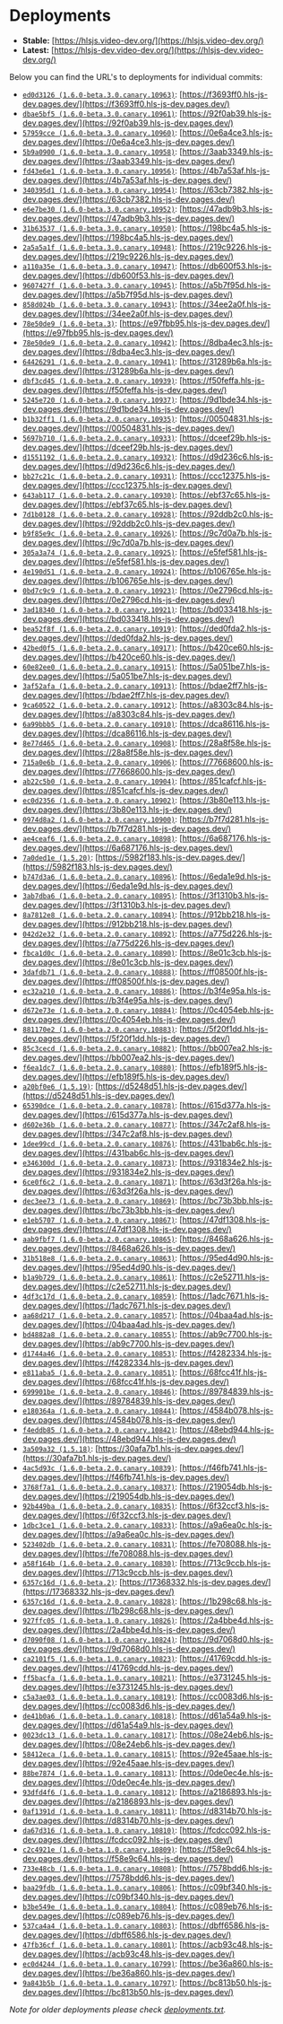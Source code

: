 # Deployments

- **Stable:** [https://hlsjs.video-dev.org/](https://hlsjs.video-dev.org/)
- **Latest:** [https://hlsjs-dev.video-dev.org/](https://hlsjs-dev.video-dev.org/)

Below you can find the URL's to deployments for individual commits:

- [`ed0d3126 (1.6.0-beta.3.0.canary.10963)`](https://github.com/video-dev/hls.js/commit/ed0d3126b28b48c93eb2784a7c6fd1da15a67abe): [https://f3693ff0.hls-js-dev.pages.dev/](https://f3693ff0.hls-js-dev.pages.dev/)
- [`dbae5bf5 (1.6.0-beta.3.0.canary.10961)`](https://github.com/video-dev/hls.js/commit/dbae5bf55b8ca35237bd829b4c3183b2cfc58e6b): [https://92f0ab39.hls-js-dev.pages.dev/](https://92f0ab39.hls-js-dev.pages.dev/)
- [`57959cce (1.6.0-beta.3.0.canary.10960)`](https://github.com/video-dev/hls.js/commit/57959cce64622a11ed271a101cd136ccf893c262): [https://0e6a4ce3.hls-js-dev.pages.dev/](https://0e6a4ce3.hls-js-dev.pages.dev/)
- [`5b9a0900 (1.6.0-beta.3.0.canary.10958)`](https://github.com/video-dev/hls.js/commit/5b9a0900e92ad1b7db49176e6c6762bce6b33404): [https://3aab3349.hls-js-dev.pages.dev/](https://3aab3349.hls-js-dev.pages.dev/)
- [`fd43e6e1 (1.6.0-beta.3.0.canary.10956)`](https://github.com/video-dev/hls.js/commit/fd43e6e1788b107169cf1c89cdea333aad786484): [https://4b7a53af.hls-js-dev.pages.dev/](https://4b7a53af.hls-js-dev.pages.dev/)
- [`340395d1 (1.6.0-beta.3.0.canary.10954)`](https://github.com/video-dev/hls.js/commit/340395d1c18ff12e056f2ee4a70a8b4dbd574248): [https://63cb7382.hls-js-dev.pages.dev/](https://63cb7382.hls-js-dev.pages.dev/)
- [`e6e7be30 (1.6.0-beta.3.0.canary.10952)`](https://github.com/video-dev/hls.js/commit/e6e7be3058ebb3aaeff7cc8dc1e642ff4a0337f7): [https://47adb9b3.hls-js-dev.pages.dev/](https://47adb9b3.hls-js-dev.pages.dev/)
- [`31b63537 (1.6.0-beta.3.0.canary.10950)`](https://github.com/video-dev/hls.js/commit/31b63537f60973066db9e4781cfc5d26d8fb6937): [https://198bc4a5.hls-js-dev.pages.dev/](https://198bc4a5.hls-js-dev.pages.dev/)
- [`2a5a5a1f (1.6.0-beta.3.0.canary.10948)`](https://github.com/video-dev/hls.js/commit/2a5a5a1fee0be7d61ff1a1a6fef0e70b4683c45c): [https://219c9226.hls-js-dev.pages.dev/](https://219c9226.hls-js-dev.pages.dev/)
- [`a110a35e (1.6.0-beta.3.0.canary.10947)`](https://github.com/video-dev/hls.js/commit/a110a35ee8999f5a44baff16320fbfb8bd982e61): [https://db600f53.hls-js-dev.pages.dev/](https://db600f53.hls-js-dev.pages.dev/)
- [`9607427f (1.6.0-beta.3.0.canary.10945)`](https://github.com/video-dev/hls.js/commit/9607427f7223ab017639191ffd0d7a0cf02c3ebf): [https://a5b7f95d.hls-js-dev.pages.dev/](https://a5b7f95d.hls-js-dev.pages.dev/)
- [`858d024b (1.6.0-beta.3.0.canary.10943)`](https://github.com/video-dev/hls.js/commit/858d024b2318f0954e7aa61354e51e5fd722ea72): [https://34ee2a0f.hls-js-dev.pages.dev/](https://34ee2a0f.hls-js-dev.pages.dev/)
- [`78e50de9 (1.6.0-beta.3)`](https://github.com/video-dev/hls.js/commit/78e50de9f8b385864ba93393e7a36f09f7700373): [https://e97fbb95.hls-js-dev.pages.dev/](https://e97fbb95.hls-js-dev.pages.dev/)
- [`78e50de9 (1.6.0-beta.2.0.canary.10942)`](https://github.com/video-dev/hls.js/commit/78e50de9f8b385864ba93393e7a36f09f7700373): [https://8dba4ec3.hls-js-dev.pages.dev/](https://8dba4ec3.hls-js-dev.pages.dev/)
- [`64426291 (1.6.0-beta.2.0.canary.10941)`](https://github.com/video-dev/hls.js/commit/644262914c665fb348e701e04074ead600819880): [https://31289b6a.hls-js-dev.pages.dev/](https://31289b6a.hls-js-dev.pages.dev/)
- [`dbf3cd45 (1.6.0-beta.2.0.canary.10939)`](https://github.com/video-dev/hls.js/commit/dbf3cd454064bacc4598f18f839e128c5d04d7bf): [https://f50feffa.hls-js-dev.pages.dev/](https://f50feffa.hls-js-dev.pages.dev/)
- [`5245e720 (1.6.0-beta.2.0.canary.10937)`](https://github.com/video-dev/hls.js/commit/5245e7209e0dba4c23373b56207791ed4bec7db8): [https://9d1bde34.hls-js-dev.pages.dev/](https://9d1bde34.hls-js-dev.pages.dev/)
- [`b1b32ff1 (1.6.0-beta.2.0.canary.10935)`](https://github.com/video-dev/hls.js/commit/b1b32ff1add7c6d00bdf2b1e5fbeb366fc038fe5): [https://00504831.hls-js-dev.pages.dev/](https://00504831.hls-js-dev.pages.dev/)
- [`5697b710 (1.6.0-beta.2.0.canary.10933)`](https://github.com/video-dev/hls.js/commit/5697b7104dbb7a206b714e89d1f8b4bd6730b0c2): [https://dceef29b.hls-js-dev.pages.dev/](https://dceef29b.hls-js-dev.pages.dev/)
- [`d1551192 (1.6.0-beta.2.0.canary.10932)`](https://github.com/video-dev/hls.js/commit/d15511921c80efb0698697f136acd522e2844c1f): [https://d9d236c6.hls-js-dev.pages.dev/](https://d9d236c6.hls-js-dev.pages.dev/)
- [`bb27c21c (1.6.0-beta.2.0.canary.10931)`](https://github.com/video-dev/hls.js/commit/bb27c21cd2bebb7dcf379390031b038120ff0885): [https://ccc12375.hls-js-dev.pages.dev/](https://ccc12375.hls-js-dev.pages.dev/)
- [`643ab117 (1.6.0-beta.2.0.canary.10930)`](https://github.com/video-dev/hls.js/commit/643ab117323418c5da1f0caa0482968a15207bb0): [https://ebf37c65.hls-js-dev.pages.dev/](https://ebf37c65.hls-js-dev.pages.dev/)
- [`7d1b0128 (1.6.0-beta.2.0.canary.10928)`](https://github.com/video-dev/hls.js/commit/7d1b0128abea831efd2767f3a42e94b5da53557b): [https://92ddb2c0.hls-js-dev.pages.dev/](https://92ddb2c0.hls-js-dev.pages.dev/)
- [`b9f85e9c (1.6.0-beta.2.0.canary.10926)`](https://github.com/video-dev/hls.js/commit/b9f85e9c78210bd4858fb6c84d6f9981fce1b17a): [https://9c7d0a7b.hls-js-dev.pages.dev/](https://9c7d0a7b.hls-js-dev.pages.dev/)
- [`305a3a74 (1.6.0-beta.2.0.canary.10925)`](https://github.com/video-dev/hls.js/commit/305a3a7477463a4d14ea3a08c83e2d864a56373a): [https://e5fef581.hls-js-dev.pages.dev/](https://e5fef581.hls-js-dev.pages.dev/)
- [`4e190d51 (1.6.0-beta.2.0.canary.10924)`](https://github.com/video-dev/hls.js/commit/4e190d5165b2d0006fb1a0bb1d1266d90b168f41): [https://b106765e.hls-js-dev.pages.dev/](https://b106765e.hls-js-dev.pages.dev/)
- [`0bd7c9c9 (1.6.0-beta.2.0.canary.10923)`](https://github.com/video-dev/hls.js/commit/0bd7c9c99c9c737f97be5b0dd97f72c80693ee6a): [https://0e2796cd.hls-js-dev.pages.dev/](https://0e2796cd.hls-js-dev.pages.dev/)
- [`3ad18340 (1.6.0-beta.2.0.canary.10921)`](https://github.com/video-dev/hls.js/commit/3ad183409b9a1e8ee8b98bb78da4b115576ed9b9): [https://bd033418.hls-js-dev.pages.dev/](https://bd033418.hls-js-dev.pages.dev/)
- [`bea52f8f (1.6.0-beta.2.0.canary.10919)`](https://github.com/video-dev/hls.js/commit/bea52f8fdfeeae1cebd8c15ae283e79e84e0ecf9): [https://ded0fda2.hls-js-dev.pages.dev/](https://ded0fda2.hls-js-dev.pages.dev/)
- [`42bed0f5 (1.6.0-beta.2.0.canary.10917)`](https://github.com/video-dev/hls.js/commit/42bed0f5dbf4f6e72bd4427f7d22fe9031689a09): [https://b420ce60.hls-js-dev.pages.dev/](https://b420ce60.hls-js-dev.pages.dev/)
- [`60e82ee0 (1.6.0-beta.2.0.canary.10915)`](https://github.com/video-dev/hls.js/commit/60e82ee05b3fa4ee30249e736fec5cc8260ea6d9): [https://5a051be7.hls-js-dev.pages.dev/](https://5a051be7.hls-js-dev.pages.dev/)
- [`3af52afa (1.6.0-beta.2.0.canary.10913)`](https://github.com/video-dev/hls.js/commit/3af52afaf9df384f60edcf83edff99211f1d50f4): [https://bdae2ff7.hls-js-dev.pages.dev/](https://bdae2ff7.hls-js-dev.pages.dev/)
- [`9ca60522 (1.6.0-beta.2.0.canary.10912)`](https://github.com/video-dev/hls.js/commit/9ca605229bda43a60f48ceb9d16c1f1e0f065b7d): [https://a8303c84.hls-js-dev.pages.dev/](https://a8303c84.hls-js-dev.pages.dev/)
- [`6a99bbb5 (1.6.0-beta.2.0.canary.10910)`](https://github.com/video-dev/hls.js/commit/6a99bbb552dbbaca9107e2ee82823f483208e757): [https://dca86116.hls-js-dev.pages.dev/](https://dca86116.hls-js-dev.pages.dev/)
- [`8e77d465 (1.6.0-beta.2.0.canary.10908)`](https://github.com/video-dev/hls.js/commit/8e77d46506c2d019f556696fc15228f31dfe3b6c): [https://28a8f58e.hls-js-dev.pages.dev/](https://28a8f58e.hls-js-dev.pages.dev/)
- [`715a0e6b (1.6.0-beta.2.0.canary.10906)`](https://github.com/video-dev/hls.js/commit/715a0e6bb7ec18e0a6769700fa8d897ac6b43310): [https://77668600.hls-js-dev.pages.dev/](https://77668600.hls-js-dev.pages.dev/)
- [`ab22c5b0 (1.6.0-beta.2.0.canary.10904)`](https://github.com/video-dev/hls.js/commit/ab22c5b066ff44eeccaef83d07df36f6043a2ce5): [https://851cafcf.hls-js-dev.pages.dev/](https://851cafcf.hls-js-dev.pages.dev/)
- [`ec0d2356 (1.6.0-beta.2.0.canary.10902)`](https://github.com/video-dev/hls.js/commit/ec0d2356e3d3c64dda1468835968fba774038d5c): [https://3b80e113.hls-js-dev.pages.dev/](https://3b80e113.hls-js-dev.pages.dev/)
- [`0974d8a2 (1.6.0-beta.2.0.canary.10900)`](https://github.com/video-dev/hls.js/commit/0974d8a2607804df4f31ce4bceecd04531917b24): [https://b7f7d281.hls-js-dev.pages.dev/](https://b7f7d281.hls-js-dev.pages.dev/)
- [`ae4ceaf6 (1.6.0-beta.2.0.canary.10898)`](https://github.com/video-dev/hls.js/commit/ae4ceaf6a01070c08bece3e9666a1ff81275b63c): [https://6a687176.hls-js-dev.pages.dev/](https://6a687176.hls-js-dev.pages.dev/)
- [`7a0ded1e (1.5.20)`](https://github.com/video-dev/hls.js/commit/7a0ded1e72115ee24a8122a06d5b8ed0eddfb2ed): [https://5982f183.hls-js-dev.pages.dev/](https://5982f183.hls-js-dev.pages.dev/)
- [`b747d3a6 (1.6.0-beta.2.0.canary.10896)`](https://github.com/video-dev/hls.js/commit/b747d3a67c1a91933a983c5ad9e6be9551a4f3d5): [https://6eda1e9d.hls-js-dev.pages.dev/](https://6eda1e9d.hls-js-dev.pages.dev/)
- [`3ab7dba6 (1.6.0-beta.2.0.canary.10895)`](https://github.com/video-dev/hls.js/commit/3ab7dba622d3b38fc44e890f2b1b413f28380b8e): [https://3f1310b3.hls-js-dev.pages.dev/](https://3f1310b3.hls-js-dev.pages.dev/)
- [`8a7812e8 (1.6.0-beta.2.0.canary.10894)`](https://github.com/video-dev/hls.js/commit/8a7812e81acc9ccbf00bd5fa33335a75028d7e72): [https://912bb218.hls-js-dev.pages.dev/](https://912bb218.hls-js-dev.pages.dev/)
- [`042d2e32 (1.6.0-beta.2.0.canary.10892)`](https://github.com/video-dev/hls.js/commit/042d2e32d3194b45b696b6bda44365e9e8e9e738): [https://a775d226.hls-js-dev.pages.dev/](https://a775d226.hls-js-dev.pages.dev/)
- [`fbca1d0c (1.6.0-beta.2.0.canary.10890)`](https://github.com/video-dev/hls.js/commit/fbca1d0c498e3ef5907bc4ea6173324106627cb6): [https://8e01c3cb.hls-js-dev.pages.dev/](https://8e01c3cb.hls-js-dev.pages.dev/)
- [`3dafdb71 (1.6.0-beta.2.0.canary.10888)`](https://github.com/video-dev/hls.js/commit/3dafdb71489625d572e8f44423962c4c9ecdcd1e): [https://ff08500f.hls-js-dev.pages.dev/](https://ff08500f.hls-js-dev.pages.dev/)
- [`ec32a210 (1.6.0-beta.2.0.canary.10886)`](https://github.com/video-dev/hls.js/commit/ec32a210241396590710187a260deb55003f9c72): [https://b3f4e95a.hls-js-dev.pages.dev/](https://b3f4e95a.hls-js-dev.pages.dev/)
- [`d672e73e (1.6.0-beta.2.0.canary.10884)`](https://github.com/video-dev/hls.js/commit/d672e73ef1a2d92a160192b7c5b02e125ef55d04): [https://0c4054eb.hls-js-dev.pages.dev/](https://0c4054eb.hls-js-dev.pages.dev/)
- [`881170e2 (1.6.0-beta.2.0.canary.10883)`](https://github.com/video-dev/hls.js/commit/881170e204741a44e4f93533067bea82c71de322): [https://5f20f1dd.hls-js-dev.pages.dev/](https://5f20f1dd.hls-js-dev.pages.dev/)
- [`85c3cecd (1.6.0-beta.2.0.canary.10882)`](https://github.com/video-dev/hls.js/commit/85c3cecd213ac8a0e26db52ee80ca36bfb2fcd4c): [https://bb007ea2.hls-js-dev.pages.dev/](https://bb007ea2.hls-js-dev.pages.dev/)
- [`f6ea1dc7 (1.6.0-beta.2.0.canary.10880)`](https://github.com/video-dev/hls.js/commit/f6ea1dc7aa0830ae6b061a4234ab072241864179): [https://efb189f5.hls-js-dev.pages.dev/](https://efb189f5.hls-js-dev.pages.dev/)
- [`a20bf0e6 (1.5.19)`](https://github.com/video-dev/hls.js/commit/a20bf0e6a3b5ac97c0b4b5c22d4149fbdd3611d1): [https://d5248d51.hls-js-dev.pages.dev/](https://d5248d51.hls-js-dev.pages.dev/)
- [`65390dce (1.6.0-beta.2.0.canary.10878)`](https://github.com/video-dev/hls.js/commit/65390dce24a8cfb28b7f3dfa8cdb0f65b7947dd7): [https://615d377a.hls-js-dev.pages.dev/](https://615d377a.hls-js-dev.pages.dev/)
- [`d602e36b (1.6.0-beta.2.0.canary.10877)`](https://github.com/video-dev/hls.js/commit/d602e36b25f77d0fd9105945380ba1666a38600d): [https://347c2af8.hls-js-dev.pages.dev/](https://347c2af8.hls-js-dev.pages.dev/)
- [`1dee99cd (1.6.0-beta.2.0.canary.10876)`](https://github.com/video-dev/hls.js/commit/1dee99cdec0fa598eb994935b2630b7d7f1599f9): [https://431bab6c.hls-js-dev.pages.dev/](https://431bab6c.hls-js-dev.pages.dev/)
- [`e346300d (1.6.0-beta.2.0.canary.10873)`](https://github.com/video-dev/hls.js/commit/e346300dc54adc763184204b3b6135c8e860483c): [https://931834e2.hls-js-dev.pages.dev/](https://931834e2.hls-js-dev.pages.dev/)
- [`6ce0f6c2 (1.6.0-beta.2.0.canary.10871)`](https://github.com/video-dev/hls.js/commit/6ce0f6c2c78a9d36c521752e2504a99aed277426): [https://63d3f26a.hls-js-dev.pages.dev/](https://63d3f26a.hls-js-dev.pages.dev/)
- [`dec3ee73 (1.6.0-beta.2.0.canary.10869)`](https://github.com/video-dev/hls.js/commit/dec3ee736c11cab42babe482f2b5ce073d5612dd): [https://bc73b3bb.hls-js-dev.pages.dev/](https://bc73b3bb.hls-js-dev.pages.dev/)
- [`e1eb5707 (1.6.0-beta.2.0.canary.10867)`](https://github.com/video-dev/hls.js/commit/e1eb5707fa5baad61adf6f13330a3ad6f71ff465): [https://47df1308.hls-js-dev.pages.dev/](https://47df1308.hls-js-dev.pages.dev/)
- [`aab9fbf7 (1.6.0-beta.2.0.canary.10865)`](https://github.com/video-dev/hls.js/commit/aab9fbf7f3b3452f31898b2e0939588872d3a9ae): [https://8468a626.hls-js-dev.pages.dev/](https://8468a626.hls-js-dev.pages.dev/)
- [`31b518e8 (1.6.0-beta.2.0.canary.10863)`](https://github.com/video-dev/hls.js/commit/31b518e8361fc60f7a6a54a2e43d040578623b48): [https://95ed4d90.hls-js-dev.pages.dev/](https://95ed4d90.hls-js-dev.pages.dev/)
- [`b1a9b729 (1.6.0-beta.2.0.canary.10861)`](https://github.com/video-dev/hls.js/commit/b1a9b72927e5d87673a2fd8d795ac7a6083e1939): [https://c2e52711.hls-js-dev.pages.dev/](https://c2e52711.hls-js-dev.pages.dev/)
- [`4df3c17d (1.6.0-beta.2.0.canary.10859)`](https://github.com/video-dev/hls.js/commit/4df3c17d310aa46243292ec1060425a6ea24c36c): [https://1adc7671.hls-js-dev.pages.dev/](https://1adc7671.hls-js-dev.pages.dev/)
- [`aa68d217 (1.6.0-beta.2.0.canary.10857)`](https://github.com/video-dev/hls.js/commit/aa68d217d8fde0ddef42560a89a86de71f234b29): [https://04baa4ad.hls-js-dev.pages.dev/](https://04baa4ad.hls-js-dev.pages.dev/)
- [`bd4882a8 (1.6.0-beta.2.0.canary.10855)`](https://github.com/video-dev/hls.js/commit/bd4882a8faa742304db85c385f94519405261789): [https://ab9c7700.hls-js-dev.pages.dev/](https://ab9c7700.hls-js-dev.pages.dev/)
- [`d1744a46 (1.6.0-beta.2.0.canary.10853)`](https://github.com/video-dev/hls.js/commit/d1744a460c3076e2afd93b6ee6d7d0c6eeedbca5): [https://f4282334.hls-js-dev.pages.dev/](https://f4282334.hls-js-dev.pages.dev/)
- [`e811aba5 (1.6.0-beta.2.0.canary.10851)`](https://github.com/video-dev/hls.js/commit/e811aba525e14a2906074d913f4eced239bf412b): [https://68fcc41f.hls-js-dev.pages.dev/](https://68fcc41f.hls-js-dev.pages.dev/)
- [`699901be (1.6.0-beta.2.0.canary.10846)`](https://github.com/video-dev/hls.js/commit/699901bedf8421a2798afdf2506c2fe00044f372): [https://89784839.hls-js-dev.pages.dev/](https://89784839.hls-js-dev.pages.dev/)
- [`e180364a (1.6.0-beta.2.0.canary.10844)`](https://github.com/video-dev/hls.js/commit/e180364a70228a77895a71419880c58c8419d3f9): [https://4584b078.hls-js-dev.pages.dev/](https://4584b078.hls-js-dev.pages.dev/)
- [`f4eddb85 (1.6.0-beta.2.0.canary.10842)`](https://github.com/video-dev/hls.js/commit/f4eddb856727f1cd51c30a500aa1457487c67288): [https://48ebd944.hls-js-dev.pages.dev/](https://48ebd944.hls-js-dev.pages.dev/)
- [`3a509a32 (1.5.18)`](https://github.com/video-dev/hls.js/commit/3a509a32821a94b31ca01e6253da70d1c8927ded): [https://30afa7b1.hls-js-dev.pages.dev/](https://30afa7b1.hls-js-dev.pages.dev/)
- [`4ac5d93c (1.6.0-beta.2.0.canary.10839)`](https://github.com/video-dev/hls.js/commit/4ac5d93ce06b07a0c66de7b127b627649be46759): [https://f46fb741.hls-js-dev.pages.dev/](https://f46fb741.hls-js-dev.pages.dev/)
- [`3768f7a1 (1.6.0-beta.2.0.canary.10837)`](https://github.com/video-dev/hls.js/commit/3768f7a1841666bff1f411b3f16d6e8901fbd500): [https://219054db.hls-js-dev.pages.dev/](https://219054db.hls-js-dev.pages.dev/)
- [`92b449ba (1.6.0-beta.2.0.canary.10835)`](https://github.com/video-dev/hls.js/commit/92b449ba0db72389b4b458a67f57f86cc8802edb): [https://6f32ccf3.hls-js-dev.pages.dev/](https://6f32ccf3.hls-js-dev.pages.dev/)
- [`1dbc3ce1 (1.6.0-beta.2.0.canary.10833)`](https://github.com/video-dev/hls.js/commit/1dbc3ce11d793cae01161bb2ce8fa12d48e0dcc6): [https://a9a6ea0c.hls-js-dev.pages.dev/](https://a9a6ea0c.hls-js-dev.pages.dev/)
- [`523402db (1.6.0-beta.2.0.canary.10831)`](https://github.com/video-dev/hls.js/commit/523402db946db715331aca782066fe60f4de423a): [https://fe708088.hls-js-dev.pages.dev/](https://fe708088.hls-js-dev.pages.dev/)
- [`a58f164b (1.6.0-beta.2.0.canary.10830)`](https://github.com/video-dev/hls.js/commit/a58f164bb442945f46fde05ebc2140e0e5c512a0): [https://713c9ccb.hls-js-dev.pages.dev/](https://713c9ccb.hls-js-dev.pages.dev/)
- [`6357c16d (1.6.0-beta.2)`](https://github.com/video-dev/hls.js/commit/6357c16d72116a0436ebb80dcc7edb9985d530b6): [https://17368332.hls-js-dev.pages.dev/](https://17368332.hls-js-dev.pages.dev/)
- [`6357c16d (1.6.0-beta.2.0.canary.10828)`](https://github.com/video-dev/hls.js/commit/6357c16d72116a0436ebb80dcc7edb9985d530b6): [https://1b298c68.hls-js-dev.pages.dev/](https://1b298c68.hls-js-dev.pages.dev/)
- [`927ffc05 (1.6.0-beta.1.0.canary.10826)`](https://github.com/video-dev/hls.js/commit/927ffc05fcefc355e7d12a4d61a128b7102fcadb): [https://2a4bbe4d.hls-js-dev.pages.dev/](https://2a4bbe4d.hls-js-dev.pages.dev/)
- [`d7090f08 (1.6.0-beta.1.0.canary.10824)`](https://github.com/video-dev/hls.js/commit/d7090f08b09cdf560c7d9ded53618b120bd3eef4): [https://9d7068d0.hls-js-dev.pages.dev/](https://9d7068d0.hls-js-dev.pages.dev/)
- [`ca2101f5 (1.6.0-beta.1.0.canary.10823)`](https://github.com/video-dev/hls.js/commit/ca2101f5d3e0d670cf972b0196616cf088965bf9): [https://41769cdd.hls-js-dev.pages.dev/](https://41769cdd.hls-js-dev.pages.dev/)
- [`ff5bacfa (1.6.0-beta.1.0.canary.10821)`](https://github.com/video-dev/hls.js/commit/ff5bacfa50c85f74d9445474f1fc809ce2014cb6): [https://e3731245.hls-js-dev.pages.dev/](https://e3731245.hls-js-dev.pages.dev/)
- [`c5a3ae03 (1.6.0-beta.1.0.canary.10819)`](https://github.com/video-dev/hls.js/commit/c5a3ae03ba160ee0e5aefa9bc179c26acca22c61): [https://cc0083d6.hls-js-dev.pages.dev/](https://cc0083d6.hls-js-dev.pages.dev/)
- [`de41b0a6 (1.6.0-beta.1.0.canary.10818)`](https://github.com/video-dev/hls.js/commit/de41b0a6bb5e4fb5596573c2571003d37674ce34): [https://d61a54a9.hls-js-dev.pages.dev/](https://d61a54a9.hls-js-dev.pages.dev/)
- [`0023dc13 (1.6.0-beta.1.0.canary.10817)`](https://github.com/video-dev/hls.js/commit/0023dc135255accce778656ac7f4755887101422): [https://08e24eb6.hls-js-dev.pages.dev/](https://08e24eb6.hls-js-dev.pages.dev/)
- [`58412eca (1.6.0-beta.1.0.canary.10815)`](https://github.com/video-dev/hls.js/commit/58412eca9f39a97dfab9cda6f180af022c8ecfeb): [https://92e45aae.hls-js-dev.pages.dev/](https://92e45aae.hls-js-dev.pages.dev/)
- [`88be7874 (1.6.0-beta.1.0.canary.10813)`](https://github.com/video-dev/hls.js/commit/88be7874198d146c71600cc594360d064ad308bb): [https://0de0ec4e.hls-js-dev.pages.dev/](https://0de0ec4e.hls-js-dev.pages.dev/)
- [`93dfd4f6 (1.6.0-beta.1.0.canary.10812)`](https://github.com/video-dev/hls.js/commit/93dfd4f6eb2f33a4da9f6b02f571fe74bf237e01): [https://a2186893.hls-js-dev.pages.dev/](https://a2186893.hls-js-dev.pages.dev/)
- [`0af1391d (1.6.0-beta.1.0.canary.10811)`](https://github.com/video-dev/hls.js/commit/0af1391d9206732d2044e1a963b9dea900142ee0): [https://d8314b70.hls-js-dev.pages.dev/](https://d8314b70.hls-js-dev.pages.dev/)
- [`da67d316 (1.6.0-beta.1.0.canary.10810)`](https://github.com/video-dev/hls.js/commit/da67d316052a78de4d7f284c75f3b8e4b9542d21): [https://fcdcc092.hls-js-dev.pages.dev/](https://fcdcc092.hls-js-dev.pages.dev/)
- [`c2c4921e (1.6.0-beta.1.0.canary.10809)`](https://github.com/video-dev/hls.js/commit/c2c4921ec5d598f90855b4fda4d897be8f048bb3): [https://f58e9c64.hls-js-dev.pages.dev/](https://f58e9c64.hls-js-dev.pages.dev/)
- [`733e48cb (1.6.0-beta.1.0.canary.10808)`](https://github.com/video-dev/hls.js/commit/733e48cb2334aaea9d26e1cb519d893feb686c96): [https://7578bdd6.hls-js-dev.pages.dev/](https://7578bdd6.hls-js-dev.pages.dev/)
- [`baa29fdb (1.6.0-beta.1.0.canary.10806)`](https://github.com/video-dev/hls.js/commit/baa29fdbb31071db780ebca8760cd91c0be18e0f): [https://c09bf340.hls-js-dev.pages.dev/](https://c09bf340.hls-js-dev.pages.dev/)
- [`b3be549e (1.6.0-beta.1.0.canary.10804)`](https://github.com/video-dev/hls.js/commit/b3be549eb7f1aed556f9f3cb1db37cf0ac7c70ba): [https://c089eb76.hls-js-dev.pages.dev/](https://c089eb76.hls-js-dev.pages.dev/)
- [`537ca4a4 (1.6.0-beta.1.0.canary.10803)`](https://github.com/video-dev/hls.js/commit/537ca4a478927ead3260625bed36264d7b23af70): [https://dbff6586.hls-js-dev.pages.dev/](https://dbff6586.hls-js-dev.pages.dev/)
- [`47fb36cf (1.6.0-beta.1.0.canary.10801)`](https://github.com/video-dev/hls.js/commit/47fb36cf50c461de868f682b4eeecb7e45d4d3a1): [https://acb93c48.hls-js-dev.pages.dev/](https://acb93c48.hls-js-dev.pages.dev/)
- [`ec0d4244 (1.6.0-beta.1.0.canary.10799)`](https://github.com/video-dev/hls.js/commit/ec0d4244e58b112d22a441bf44c4ae9f942112f9): [https://be36a860.hls-js-dev.pages.dev/](https://be36a860.hls-js-dev.pages.dev/)
- [`9a843b5b (1.6.0-beta.1.0.canary.10797)`](https://github.com/video-dev/hls.js/commit/9a843b5b32c60993952b9a248e8c29c0247215cc): [https://bc813b50.hls-js-dev.pages.dev/](https://bc813b50.hls-js-dev.pages.dev/)

_Note for older deployments please check [deployments.txt](./deployments.txt)._
